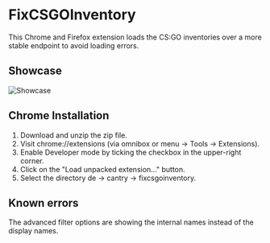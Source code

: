 # FixCSGOInventory

This Chrome and Firefox extension loads the CS:GO inventories over a more stable endpoint to avoid loading errors.

## Showcase

<img alt="Showcase" src="https://github.com/cantryDev/FixCSGOInventory/blob/master/Showcase.gif?raw=true">

## Chrome Installation

1. Download and unzip the zip file.
2. Visit chrome://extensions (via omnibox or menu -> Tools -> Extensions).
3. Enable Developer mode by ticking the checkbox in the upper-right corner.
4. Click on the "Load unpacked extension..." button.
5. Select the directory de -> cantry -> fixcsgoinventory.

## Known errors

The advanced filter options are showing the internal names instead of the display names.
